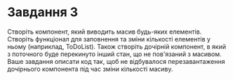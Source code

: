# Завдання 3

Створіть компонент, який виводить масив будь-яких елементів. Створіть функціонал для заповнення та зміни кількості елементів у ньому (наприклад, ToDoList). Також створіть дочірній компонент, в який з поточного буде перекинуто інший стан, що не пов'язаний з масивом. Ваше завдання описати код так, щоб не відбувалося перезавантаження дочірнього компонента під час зміни кількості масиву.